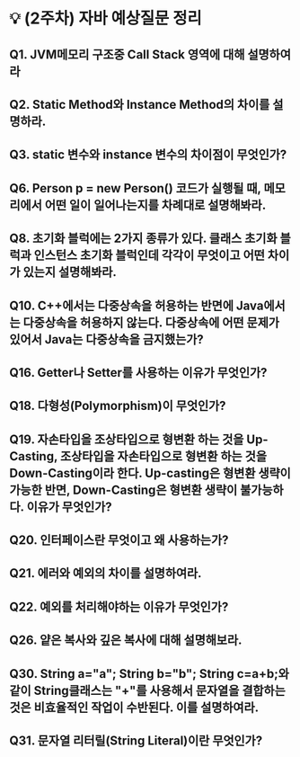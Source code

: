 # 💡 (2주차) 자바 예상질문 정리

## Q1. JVM메모리 구조중 Call Stack 영역에 대해 설명하여라

## Q2. Static Method와 Instance Method의 차이를 설명하라.

## Q3. static 변수와 instance 변수의 차이점이 무엇인가?

## Q6. Person p = new Person() 코드가 실행될 때, 메모리에서 어떤 일이 일어나는지를 차례대로 설명해봐라.

## Q8. 초기화 블럭에는 2가지 종류가 있다. 클래스 초기화 블럭과 인스턴스 초기화 블럭인데 각각이 무엇이고 어떤 차이가 있는지 설명해봐라.

## Q10. C++에서는 다중상속을 허용하는 반면에 Java에서는 다중상속을 허용하지 않는다. 다중상속에 어떤 문제가 있어서 Java는 다중상속을 금지했는가?

## Q16. Getter나 Setter를 사용하는 이유가 무엇인가?

## Q18. 다형성(Polymorphism)이 무엇인가?

## Q19. 자손타입을 조상타입으로 형변환 하는 것을 Up-Casting, 조상타입을 자손타입으로 형변환 하는 것을 Down-Casting이라 한다. Up-casting은 형변환 생략이 가능한 반면, Down-Casting은 형변환 생략이 불가능하다. 이유가 무엇인가?

## Q20. 인터페이스란 무엇이고 왜 사용하는가?

## Q21. 에러와 예외의 차이를 설명하여라.

## Q22. 예외를 처리해야하는 이유가 무엇인가?

## Q26. 얕은 복사와 깊은 복사에 대해 설명해보라.

## Q30. String a="a"; String b="b"; String c=a+b;와 같이 String클래스는 "+"를 사용해서 문자열을 결합하는 것은 비효율적인 작업이 수반된다. 이를 설명하여라.

## Q31. 문자열 리터릴(String Literal)이란 무엇인가?
